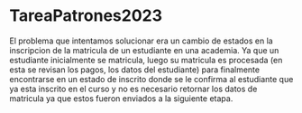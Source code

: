 # TareaPatrones2023

El problema que intentamos solucionar era un cambio de estados en la inscripcion de la matricula de un estudiante en una academia. Ya que un estudiante inicialmente se matricula, luego su matricula es procesada (en esta se revisan los pagos, los datos del estudiante) para finalmente encontrarse en un estado de inscrito donde se le confirma al estudiante que ya esta inscrito en el curso y no es necesario retornar los datos de matricula ya que estos fueron enviados a la siguiente etapa.
